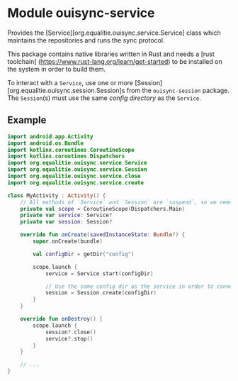 # Module ouisync-service

Provides the [Service][org.equalitie.ouisync.service.Service] class which maintains the
repositories and runs the sync protocol.

This package contains native libraries written in Rust and needs a [rust toolchain]
(https://www.rust-lang.org/learn/get-started) to be installed on the system in order to build
them.

To interact with a `Service`, use one or more [Session][org.equalitie.ouisync.session.Session]s from
the `ouisync-session` package. The `Session`(s) must use the same *config directory* as the
`Service`.

## Example

```kotlin
import android.app.Activity
import android.os.Bundle
import kotlinx.coroutines.CoroutineScope
import kotlinx.coroutines.Dispatchers
import org.equalitie.ouisync.service.Service
import org.equalitie.ouisync.service.Session
import org.equalitie.ouisync.service.close
import org.equalitie.ouisync.service.create

class MyActivity : Activity() {
    // All methods of `Service` and `Session` are `suspend`, so we need a coroutine scope.
    private val scope = CoroutineScope(Dispatchers.Main)
    private var service: Service?
    private var session: Session?

    override fun onCreate(savedInstanceState: Bundle?) {
        super.onCreate(bundle)

        val configDir = getDir("config")

        scope.launch {
            service = Service.start(configDir)

            // Use the same config dir as the service in order to connect to it.
            session = Session.create(configDir)
        }
    }

    override fun onDestroy() {
        scope.launch {
            session?.close()
            service?.stop()
        }
    }

    // ...
}
```
